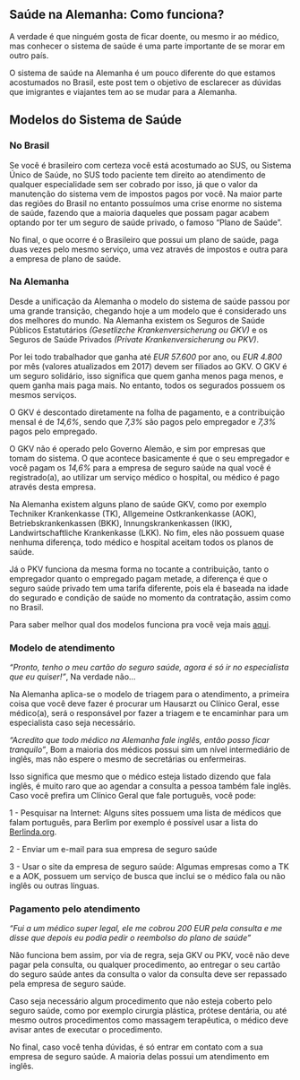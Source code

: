 ## Saúde na Alemanha: Como funciona?

A verdade é que ninguém gosta de ficar doente, ou mesmo ir ao médico, mas conhecer o sistema de saúde é uma parte importante de se morar em outro país.

O sistema de saúde na Alemanha é um pouco diferente do que estamos acostumados no Brasil, este post tem o objetivo de esclarecer as dúvidas que imigrantes e viajantes tem ao se mudar para a Alemanha.

## Modelos do Sistema de Saúde

### No Brasil

Se você é brasileiro com certeza você está acostumado ao SUS, ou Sistema Único de Saúde, no SUS todo paciente tem direito ao atendimento de qualquer especialidade sem ser cobrado por isso, já que o valor da manutenção do sistema vem de impostos pagos por você. Na maior parte das regiões do Brasil no entanto possuímos uma crise enorme no sistema de saúde, fazendo que a maioria daqueles que possam pagar acabem optando por ter um seguro de saúde privado, o famoso “Plano de Saúde”.

No final, o que ocorre é o Brasileiro que possui um plano de saúde, paga duas vezes pelo mesmo serviço, uma vez através de impostos e outra para a empresa de plano de saúde. 

### Na Alemanha

Desde a unificação da Alemanha o modelo do sistema de saúde passou por uma grande transição, chegando hoje a um modelo que é considerado uns dos melhores do mundo. Na Alemanha existem os Seguros de Saúde Públicos Estatutários _(Gesetlizche Krankenversicherung ou GKV)_ e os Seguros de Saúde Privados _(Private Krankenversicherung ou PKV)_.

Por lei todo trabalhador que ganha até *EUR 57.600* por ano, ou *EUR 4.800* por mês (valores atualizados em 2017) devem ser filiados ao GKV. O GKV é um seguro solidário, isso significa que quem ganha menos paga menos, e quem ganha mais paga mais. No entanto, todos os segurados possuem os mesmos serviços.

O GKV é descontado diretamente na folha de pagamento, e a contribuição mensal é de *14,6%*, sendo que *7,3%* são pagos pelo empregador e *7,3%* pagos pelo empregado.

O GKV não é operado pelo Governo Alemão, e sim por empresas que tomam do sistema. O que acontece basicamente é que o seu empregador e você pagam os _14,6%_ para a empresa de seguro saúde na qual você é registrado(a), ao utilizar um serviço médico o hospital, ou médico é pago através desta empresa.

Na Alemanha existem alguns plano de saúde GKV, como por exemplo Techniker Krankenkasse (TK), Allgemeine Ostkrankenkasse (AOK), Betriebskrankenkassen (BKK), Innungskrankenkassen (IKK), Landwirtschaftliche Krankenkasse (LKK). No fim, eles não possuem quase nenhuma diferença, todo médico e hospital aceitam todos os planos de saúde.

Já o PKV funciona da mesma forma no tocante a contribuição, tanto o empregador quanto o empregado pagam metade, a diferença é que o seguro saúde privado tem uma tarifa diferente, pois ela é baseada na idade do segurado e condição de saúde no momento da contratação, assim como no Brasil.

Para saber melhor qual dos modelos funciona pra você veja mais [aqui](./pkv_gkv_na_alemanha.md).

### Modelo de atendimento

_“Pronto, tenho o meu cartão do seguro saúde, agora é só ir no especialista que eu quiser!”_, Na verdade não…

Na Alemanha aplica-se o modelo de triagem para o atendimento, a primeira coisa que você deve fazer é procurar um Hausarzt ou Clínico Geral, esse médico(a), será o responsável por fazer a triagem e te encaminhar para um especialista caso seja necessário.

_“Acredito que todo médico na Alemanha fale inglês, então posso ficar tranquilo”_, Bom a maioria dos médicos possui sim um nível intermediário de inglês, mas não espere o mesmo de secretárias ou enfermeiras.

Isso significa que mesmo que o médico esteja listado dizendo que fala inglês, é muito raro que ao agendar a consulta a pessoa também fale inglês. Caso você prefira um Clínico Geral que fale português, você pode:

1 - Pesquisar na Internet: Alguns sites possuem uma lista de médicos que falam português, para Berlim por exemplo é possível usar a lista do [Berlinda.org](www.berlinda.org).

2 - Enviar um e-mail para sua empresa de seguro saúde

3 - Usar o site da empresa de seguro saúde: Algumas empresas como a TK e a AOK, possuem um serviço de busca que inclui se o médico fala ou não inglês ou outras línguas.

### Pagamento pelo atendimento

_“Fui a um médico super legal, ele me cobrou 200 EUR pela consulta e me disse que depois eu podia pedir o reembolso do plano de saúde”_

Não funciona bem assim, por via de regra, seja GKV ou PKV, você não deve pagar pela consulta, ou qualquer procedimento, ao entregar o seu cartão do seguro saúde antes da consulta o valor da consulta deve ser repassado pela empresa de seguro saúde. 

Caso seja necessário algum procedimento que não esteja coberto pelo seguro saúde, como por exemplo cirurgia plástica, prótese dentária, ou até mesmo outros procedimentos como massagem terapêutica, o médico deve avisar antes de executar o procedimento.

No final, caso você tenha dúvidas, é só entrar em contato com a sua empresa de seguro saúde. A maioria delas possui um atendimento em inglês.
